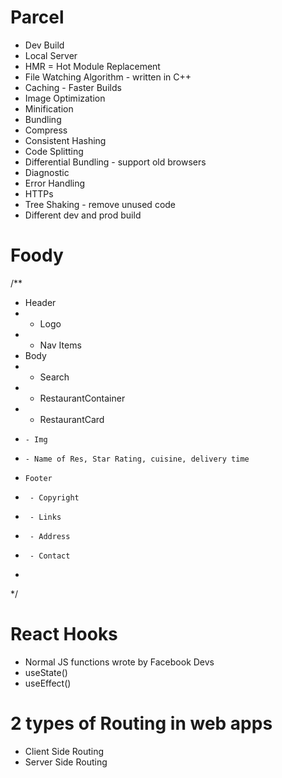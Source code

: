 # Parcel

- Dev Build
- Local Server
- HMR = Hot Module Replacement
- File Watching Algorithm - written in C++
- Caching - Faster Builds
- Image Optimization
- Minification 
- Bundling
- Compress
- Consistent Hashing
- Code Splitting
- Differential Bundling - support old browsers
- Diagnostic
- Error Handling
- HTTPs
- Tree Shaking - remove unused code
- Different dev and prod build


# Foody 

/**
* Header
*  - Logo
*  - Nav Items
*  Body
*   - Search
*   - RestaurantContainer
*    - RestaurantCard
*     - Img
*     - Name of Res, Star Rating, cuisine, delivery time 
*     Footer
*      - Copyright
*      - Links
*      - Address
*      - Contact
*      
*/


# React Hooks

- Normal JS functions wrote by Facebook Devs
- useState()
- useEffect()


# 2 types of Routing in web apps
- Client Side Routing
- Server Side Routing